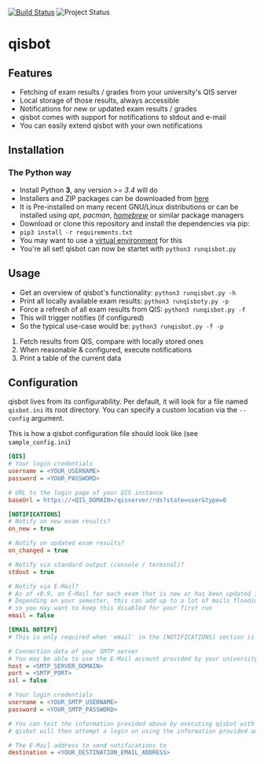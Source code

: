[![Build Status](https://travis-ci.org/scuroworks/qisbot.svg?branch=develop)](https://travis-ci.org/scuroworks/qisbot)
![Project Status](https://img.shields.io/badge/development-discontinued-red.svg)

# qisbot

## Features
* Fetching of exam results / grades from your university's QIS server
* Local storage of those results, always accessible
* Notifications for new or updated exam results / grades
 * qisbot comes with support for notifications to stdout and e-mail
 * You can easily extend qisbot with your own notifications

## Installation

### The Python way
* Install Python **3**, any version *>= 3.4* will do
 * Installers and ZIP packages can be downloaded from [here](https://www.python.org/downloads/)
 * It is Pre-installed on many recent GNU/Linux distributions or can be installed using *apt*, *pacman*, *[homebrew](http://brew.sh/)* or similar package managers
* Download or clone this repository and install the dependencies via pip:
 * `pip3 install -r requirements.txt`
 * You may want to use a [virtual environment](https://virtualenv.pypa.io/en/stable/) for this
* You're all set! qisbot can now be startet with `python3 runqisbot.py`

## Usage
* Get an overview of qisbot's functionality: `python3 runqisbot.py -h`
* Print all locally available exam results: `python3 runqisboty.py -p`
* Force a refresh of all exam results from QIS: `python3 runqisbot.py -f`
 * This will trigger notifies (if configured)
* So the typical use-case would be: `python3 runqisbot.py -f -p`
 1. Fetch results from QIS, compare with locally stored ones
 2. When reasonable & configured, execute notifications
 3. Print a table of the current data

## Configuration
qisbot lives from its configurability.
Per default, it will look for a file named `qisbot.ini` its root directory. 
You can specify a custom location via the `--config` argument.

This is how a qisbot configuration file should look like (see `sample_config.ini`)
```ini
[QIS]
# Your login credentials
username = <YOUR_USERNAME>
password = <YOUR_PASSWORD>

# URL to the login page of your QIS instance
baseUrl = https://<QIS_DOMAIN>/qisserver/rds?state=user&type=0

[NOTIFICATIONS]
# Notify on new exam results?
on_new = true

# Notify on updated exam results?
on_changed = true

# Notify via standard output (console / terminal)?
stdout = true

# Notify via E-Mail?
# As of v0.9, an E-Mail for each exam that is new or has been updated is sent.
# Depending on your semester, this can add up to a lot of mails flooding your inbox,
# so you may want to keep this disabled for your first run
email = false

[EMAIL NOTIFY]
# This is only required when 'email' in the [NOTIFICATIONS] section is true!

# Connection data of your SMTP server
# You may be able to use the E-Mail account provided by your university here...
host = <SMTP_SERVER_DOMAIN>
port = <SMTP_PORT>
ssl = false

# Your login credentials
username = <YOUR_SMTP_USERNAME>
password = <YOUR_SMTP_PASSWORD>

# You can test the information provided above by executing qisbot with the '--test-email' flag
# qisbot will then attempt a login on using the information provided and output the result

# The E-Mail address to send notifications to
destination = <YOUR_DESTINATION_EMAIL_ADDRESS>
```
